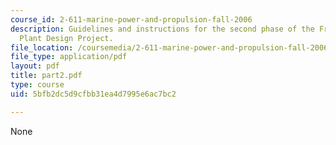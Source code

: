 ```yaml
---
course_id: 2-611-marine-power-and-propulsion-fall-2006
description: Guidelines and instructions for the second phase of the Frigate Propulsion
  Plant Design Project.
file_location: /coursemedia/2-611-marine-power-and-propulsion-fall-2006/5bfb2dc5d9cfbb31ea4d7995e6ac7bc2_part2.pdf
file_type: application/pdf
layout: pdf
title: part2.pdf
type: course
uid: 5bfb2dc5d9cfbb31ea4d7995e6ac7bc2

---
```

None